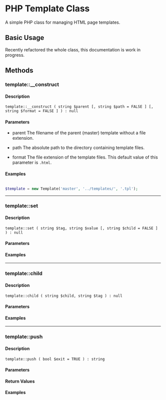 # PHP Template Class

A simple PHP class for managing HTML page templates.


## Basic Usage

Recently refactored the whole class, this documentation is work in progress.


## Methods

### template::__construct

#### Description

    template::__construct ( string $parent [, string $path = FALSE ] [, string $format = FALSE ] ) : null

#### Parameters

- parent
  The filename of the parent (master) template without a file extension.

- path
  The absolute path to the directory containing template files.

- format
  The file extension of the template files. This default value of this parameter is `.html`.

#### Examples
```php

$template = new Template('master', '../templates/', '.tpl');

```
---

### template::set

#### Description

    template::set ( string $tag, string $value [, string $child = FALSE ] ) : null

#### Parameters

#### Examples
---

### template::child

#### Description

    template::child ( string $child, string $tag ) : null

#### Parameters

#### Examples
---

### template::push

#### Description

    template::push ( bool $exit = TRUE ) : string

#### Parameters

#### Return Values

#### Examples
